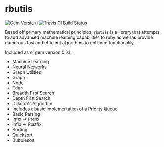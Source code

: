 rbutils
=========
[![Gem Version](https://badge.fury.io/rb/rbutils.svg)](http://badge.fury.io/rb/rbutils) [![Travis CI Build Status](https://travis-ci.org/mananshah99/rbutils.svg?branch=master)

Based off primary mathematical principles, `rbutils` is a library that attempts to add advanced machine learning capabilities to ruby as well as provide numerous fast and efficient algorithms to enhance functionality.  

Included as of gem version 0.0.1: 
- Machine Learning
 - Neural Networks 
- Graph Utilities 
 -  Graph
 -  Node
 -  Edge
 -  Breadth First Search
 -  Depth First Search
 -  Dijkstra's Algorithm 
  - Includes a basic implementation of a Priority Queue
- Basic Parsing
 - Infix -> Prefix
 - Infix -> Postfix
- Sorting 
 - Quicksort
 - Bubblesort
